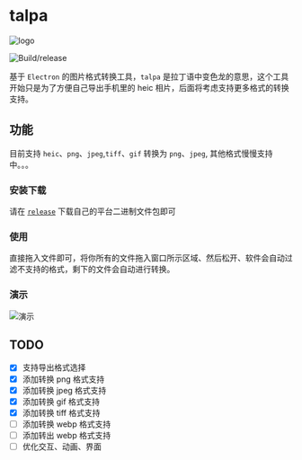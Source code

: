 # talpa

![logo](https://github.com/yinxulai/talpa/blob/desgin/assets/logo/64x64.png)

![Build/release](https://github.com/yinxulai/talpa/workflows/Build/release/badge.svg)

基于 `Electron` 的图片格式转换工具，`talpa` 是拉丁语中变色龙的意思，这个工具开始只是为了方便自己导出手机里的 heic 相片，后面将考虑支持更多格式的转换支持。

## 功能

目前支持 `heic`、`png`、`jpeg`,`tiff`、`gif` 转换为 `png`、`jpeg`, 其他格式慢慢支持中。。。

### 安装下载

  请在 [`release`](https://github.com/yinxulai/talpa/releases) 下载自己的平台二进制文件包即可

### 使用

直接拖入文件即可，将你所有的文件拖入窗口所示区域、然后松开、软件会自动过滤不支持的格式，剩下的文件会自动进行转换。

### 演示

![演示](https://github.com/yinxulai/talpa/blob/desgin/assets/preview.gif)

## TODO
 * [x] 支持导出格式选择
 * [x] 添加转换 png 格式支持
 * [x] 添加转换 jpeg 格式支持
 * [x] 添加转换 gif 格式支持
 * [x] 添加转换 tiff 格式支持
 * [ ] 添加转换 webp 格式支持
 * [ ] 添加转出 webp 格式支持
 * [ ] 优化交互、动画、界面
